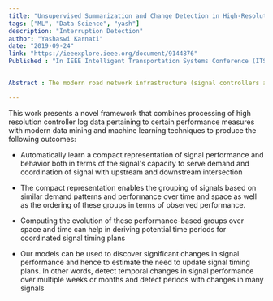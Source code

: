 ```yaml
---
title: "Unsupervised Summarization and Change Detection in High-Resolution Signalized Intersection Datasets"
tags: ["ML", "Data Science", "yash"]
description: "Interruption Detection"
author: "Yashaswi Karnati"
date: "2019-09-24"
link: "https://ieeexplore.ieee.org/document/9144876"
Published : "In IEEE Intelligent Transportation Systems Conference (ITSC)"


Abstract : The modern road network infrastructure (signal controllers and detectors) continuously generates data that can be transformed and used to evaluate the performance of signalized intersections. In order to automatically make meaningful observations about signal performance, we propose the application of data summarization and compression techniques in order to intelligently group together intersections and/or time intervals during the day and certain days of the week. This work details the use of linear and nonlinear dimensionality reduction techniques to achieve the aforementioned goals. The approach is also extended to perform change detection so that significant changes at intersections and corridors can be highlighted.

---
```


This work presents a novel framework that combines processing of high resolution controller log data pertaining to certain performance measures with modern data mining and machine learning techniques to produce the following outcomes:

* Automatically learn a compact representation of signal performance and behavior both in terms of the signal's capacity to serve demand and coordination of signal with upstream and downstream intersection </p>

* The compact representation enables the grouping of signals based on similar demand patterns and performance over time and space as well as the ordering of these groups in terms of observed performance. </p>

* Computing the evolution of these performance-based groups over space and time can help in deriving potential time periods for coordinated signal timing plans </p>

* Our models can be used to discover significant changes in signal performance and hence to estimate the need to update signal timing plans. In other words, detect temporal changes in signal performance over multiple weeks or months and detect periods with changes in many signals </p>